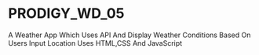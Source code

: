 # PRODIGY_WD_05
A Weather App Which Uses API And Display Weather Conditions Based On Users Input Location
Uses HTML,CSS And JavaScript
